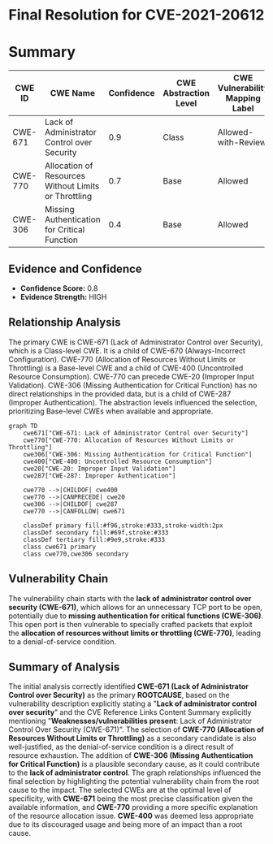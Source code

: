 # Final Resolution for CVE-2021-20612

# Summary
| CWE ID | CWE Name | Confidence | CWE Abstraction Level | CWE Vulnerability Mapping Label | CWE-Vulnerability Mapping Notes |
|---|---|---|---|---|---|
| CWE-671 | Lack of Administrator Control over Security | 0.9 | Class | Allowed-with-Review | Primary CWE |
| CWE-770 | Allocation of Resources Without Limits or Throttling | 0.7 | Base | Allowed | Secondary Candidate |
| CWE-306 | Missing Authentication for Critical Function | 0.4 | Base | Allowed | Secondary Candidate |

## Evidence and Confidence

*   **Confidence Score:** 0.8
*   **Evidence Strength:** HIGH

## Relationship Analysis
The primary CWE is CWE-671 (Lack of Administrator Control over Security), which is a Class-level CWE. It is a child of CWE-670 (Always-Incorrect Configuration). CWE-770 (Allocation of Resources Without Limits or Throttling) is a Base-level CWE and a child of CWE-400 (Uncontrolled Resource Consumption). CWE-770 can precede CWE-20 (Improper Input Validation). CWE-306 (Missing Authentication for Critical Function) has no direct relationships in the provided data, but is a child of CWE-287 (Improper Authentication). The abstraction levels influenced the selection, prioritizing Base-level CWEs when available and appropriate.

```mermaid
graph TD
    cwe671["CWE-671: Lack of Administrator Control over Security"]
    cwe770["CWE-770: Allocation of Resources Without Limits or Throttling"]
    cwe306["CWE-306: Missing Authentication for Critical Function"]
    cwe400["CWE-400: Uncontrolled Resource Consumption"]
    cwe20["CWE-20: Improper Input Validation"]
    cwe287["CWE-287: Improper Authentication"]
    
    cwe770 -->|CHILDOF| cwe400
    cwe770 -->|CANPRECEDE| cwe20
    cwe306 -->|CHILDOF| cwe287
    cwe770 -->|CANFOLLOW| cwe671

    classDef primary fill:#f96,stroke:#333,stroke-width:2px
    classDef secondary fill:#69f,stroke:#333
    classDef tertiary fill:#9e9,stroke:#333
    class cwe671 primary
    class cwe770,cwe306 secondary
```

## Vulnerability Chain
The vulnerability chain starts with the **lack of administrator control over security (CWE-671)**, which allows for an unnecessary TCP port to be open, potentially due to **missing authentication for critical functions (CWE-306)**. This open port is then vulnerable to specially crafted packets that exploit the **allocation of resources without limits or throttling (CWE-770)**, leading to a denial-of-service condition.

## Summary of Analysis
The initial analysis correctly identified **CWE-671 (Lack of Administrator Control over Security)** as the primary **ROOTCAUSE**, based on the vulnerability description explicitly stating a "**Lack of administrator control over security**" and the CVE Reference Links Content Summary explicitly mentioning "**Weaknesses/vulnerabilities present**: Lack of Administrator Control Over Security (CWE-671)". The selection of **CWE-770 (Allocation of Resources Without Limits or Throttling)** as a secondary candidate is also well-justified, as the denial-of-service condition is a direct result of resource exhaustion. The addition of **CWE-306 (Missing Authentication for Critical Function)** is a plausible secondary cause, as it could contribute to the **lack of administrator control**. The graph relationships influenced the final selection by highlighting the potential vulnerability chain from the root cause to the impact. The selected CWEs are at the optimal level of specificity, with **CWE-671** being the most precise classification given the available information, and **CWE-770** providing a more specific explanation of the resource allocation issue. **CWE-400** was deemed less appropriate due to its discouraged usage and being more of an impact than a root cause.